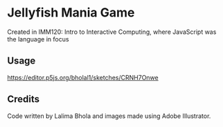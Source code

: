 # Jellyfish Mania Game  

Created in IMM120: Intro to Interactive Computing, where JavaScript was the language in focus

## Usage
https://editor.p5js.org/bholal1/sketches/CRNH7Onwe

## Credits
Code written by Lalima Bhola and images made using Adobe Illustrator.

